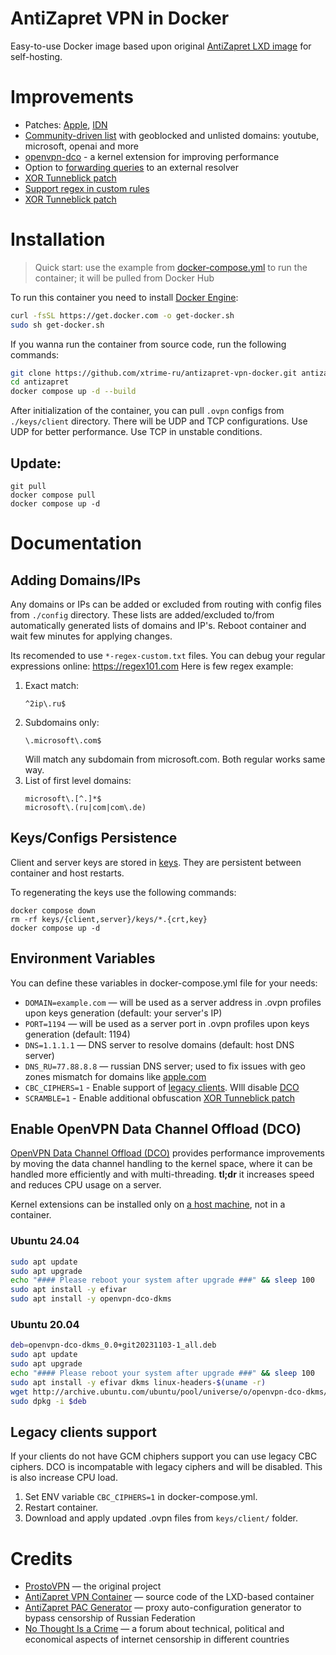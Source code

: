 # AntiZapret VPN in Docker

Easy-to-use Docker image based upon original [AntiZapret LXD image](https://bitbucket.org/anticensority/antizapret-vpn-container/src/master/) for self-hosting.


# Improvements

- Patches: [Apple](https://github.com/xtrime-ru/antizapret-vpn-docker/blob/master/rootfs/etc/knot-resolver/kresd.conf), [IDN](https://github.com/xtrime-ru/antizapret-vpn-docker/blob/master/rootfs/root/patches/parse.patch)
- [Community-driven list](https://github.com/xtrime-ru/antizapret-vpn-docker/blob/master/rootfs/root/antizapret/config/include-hosts-dist.txt) with geoblocked and unlisted domains: youtube, microsoft, openai and more
- [openvpn-dco](https://openvpn.net/as-docs/tutorials/tutorial--turn-on-openvpn-dco.html) - a kernel extension for improving performance
- Option to [forwarding queries](./rootfs/init.sh#L21-L35) to an external resolver
- [XOR Tunneblick patch](https://tunnelblick.net/cOpenvpn_xorpatch.html)
- [Support regex in custom rules](#adding-domainsips)
- [XOR Tunneblick patch](https://tunnelblick.net/cOpenvpn_xorpatch.html)


# Installation

> Quick start: use the example from [docker-compose.yml](./docker-compose.yml) to run the container; it will be pulled from Docker Hub

To run this container you need to install [Docker Engine](https://docs.docker.com/engine/install/):

```bash
curl -fsSL https://get.docker.com -o get-docker.sh
sudo sh get-docker.sh
```

If you wanna run the container from source code, run the following commands:

```bash
git clone https://github.com/xtrime-ru/antizapret-vpn-docker.git antizapret
cd antizapret
docker compose up -d --build
```

After initialization of the container, you can pull `.ovpn` configs from `./keys/client` directory.
There will be UDP and TCP configurations.
Use UDP for better performance.
Use TCP in unstable conditions.

## Update:

```shell
git pull
docker compose pull
docker compose up -d
```

# Documentation

## Adding Domains/IPs
Any domains or IPs can be added or excluded from routing with config files from `./config` directory.
These lists are added/excluded to/from automatically generated lists of domains and IP's.
Reboot container and wait few minutes for applying changes.

Its recomended to use `*-regex-custom.txt` files.
You can debug your regular expressions online: https://regex101.com
Here is few regex example:
1. Exact match:
	```regexp
	^2ip\.ru$
	```
1. Subdomains only:
	```regexp
	\.microsoft\.com$
	```
    Will match any subdomain from microsoft.com. Both regular works same way.
1. List of first level domains:
	```regexp
	microsoft\.[^.]*$
	microsoft\.(ru|com|com\.de)
	```

## Keys/Configs Persistence

Client and server keys are stored in [keys](./keys).
They are persistent between container and host restarts.

To regenerating the keys use the following commands:
```shell
docker compose down
rm -rf keys/{client,server}/keys/*.{crt,key}
docker compose up -d
```

## Environment Variables

You can define these variables in docker-compose.yml file for your needs:

- `DOMAIN=example.com` — will be used as a server address in .ovpn profiles upon keys generation (default: your server's IP)
- `PORT=1194` — will be used as a server port in .ovpn profiles upon keys generation (default: 1194)
- `DNS=1.1.1.1` — DNS server to resolve domains (default: host DNS server)
- `DNS_RU=77.88.8.8` — russian DNS server; used to fix issues with geo zones mismatch for domains like [apple.com](apple.com)
- `CBC_CIPHERS=1` - Enable support of [legacy clients](#legacy-clients). WIll disable [DCO](#enable-openvpn-data-channel-offload-dco) 
- `SCRAMBLE=1` - Enable additional obfuscation [XOR Tunneblick patch](https://tunnelblick.net/cOpenvpn_xorpatch.html) 


## Enable OpenVPN Data Channel Offload (DCO)
[OpenVPN Data Channel Offload (DCO)](https://openvpn.net/as-docs/openvpn-dco.html) provides performance improvements by moving the data channel handling to the kernel space, where it can be handled more efficiently and with multi-threading.
**tl;dr** it increases speed and reduces CPU usage on a server.

Kernel extensions can be installed only on <u>a host machine</u>, not in a container.

### Ubuntu 24.04
```bash
sudo apt update
sudo apt upgrade
echo "#### Please reboot your system after upgrade ###" && sleep 100
sudo apt install -y efivar
sudo apt install -y openvpn-dco-dkms
```

### Ubuntu 20.04
```bash
deb=openvpn-dco-dkms_0.0+git20231103-1_all.deb
sudo apt update
sudo apt upgrade 
echo "#### Please reboot your system after upgrade ###" && sleep 100
sudo apt install -y efivar dkms linux-headers-$(uname -r)
wget http://archive.ubuntu.com/ubuntu/pool/universe/o/openvpn-dco-dkms/$deb
sudo dpkg -i $deb
```

## Legacy clients support

If your clients do not have GCM chiphers support you can use legacy CBC ciphers.
DCO is incompatable with legacy ciphers and will be disabled. This is also increase CPU load.
1. Set ENV variable `CBC_CIPHERS=1` in docker-compose.yml.
2. Restart container.
3. Download and apply updated .ovpn files from `keys/client/` folder.

# Credits
- [ProstoVPN](https://antizapret.prostovpn.org) — the original project
- [AntiZapret VPN Container](https://bitbucket.org/anticensority/antizapret-vpn-container/src/master/) — source code of the LXD-based container
- [AntiZapret PAC Generator](https://bitbucket.org/anticensority/antizapret-pac-generator-light/src/master/) — proxy auto-configuration generator to bypass censorship of Russian Federation
- [No Thought Is a Crime](https://ntc.party) — a forum about technical, political and economical aspects of internet censorship in different countries